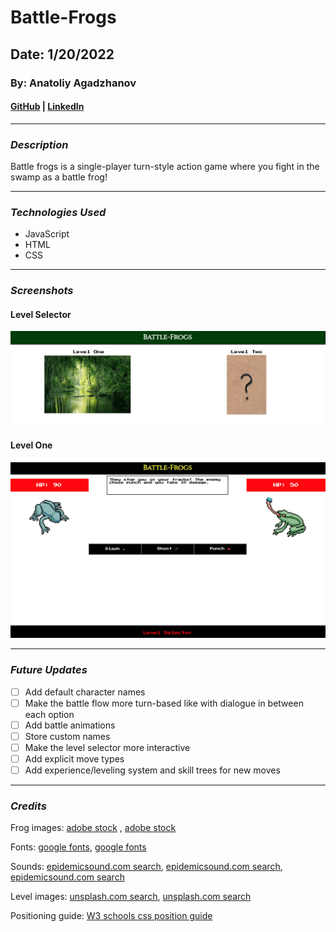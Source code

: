 # **Battle-Frogs**
## **Date**: 1/20/2022
### **By**: Anatoliy Agadzhanov
#### [GitHub](https://github.com/yesanatoliy) | [LinkedIn](https://www.linkedin.com/in/anatoliy-agadzhanov-5a2a54173/)
***
### ***Description***
Battle frogs is a single-player turn-style action game where you fight in the swamp as a battle frog!

***
### ***Technologies Used***
* JavaScript
* HTML
* CSS

***
### ***Screenshots***

#### **Level Selector**
![Level selector](battle-frogs-levelselect.png)

#### **Level One**
![Level one](battle-frogs-levelone.png)

***
### ***Future Updates***
- [ ] Add default character names
- [ ] Make the battle flow more turn-based like with dialogue in between each option
- [ ] Add battle animations
- [ ] Store custom names
- [ ] Make the level selector more interactive
- [ ] Add explicit move types
- [ ] Add experience/leveling system and skill trees for new moves

***
### ***Credits***

Frog images: [adobe stock](https://as2.ftcdn.net/v2/jpg/02/15/04/55/1000_F_215045502_D5elCrL4k6IqcfAaOsGjMMoRi5N1nmLr.jpg) , [adobe stock](https://as1.ftcdn.net/v2/jpg/02/45/90/42/1000_F_245904293_U8Rgkhf9uj32tvLiFqICcHY8hPbonAs8.jpg)

Fonts: [google fonts](https://fonts.google.com/specimen/Press+Start+2P?query=press+start), [google fonts](https://fonts.google.com/specimen/Cinzel?query=cinzel)

Sounds: [epidemicsound.com search](https://www.epidemicsound.com/track/CDR88cZoTI/), [epidemicsound.com search](https://www.epidemicsound.com/track/omfm3pJr6s/), [epidemicsound.com search](https://www.epidemicsound.com/track/snXOduVAib/)

Level images: [unsplash.com search](https://images.unsplash.com/photo-1584282479918-1ea22427dc0f?ixlib=rb-4.0.3&ixid=MnwxMjA3fDB8MHxwaG90by1wYWdlfHx8fGVufDB8fHx8&auto=format&fit=crop&w=2670&q=80), [unsplash.com search](https://images.unsplash.com/photo-1601027847350-0285867c31f7?ixlib=rb-4.0.3&ixid=MnwxMjA3fDB8MHxwaG90by1wYWdlfHx8fGVufDB8fHx8&auto=format&fit=crop&w=2574&q=80)

Positioning guide: [W3 schools css position guide](https://www.w3schools.com/css/css_positioning.asp)


